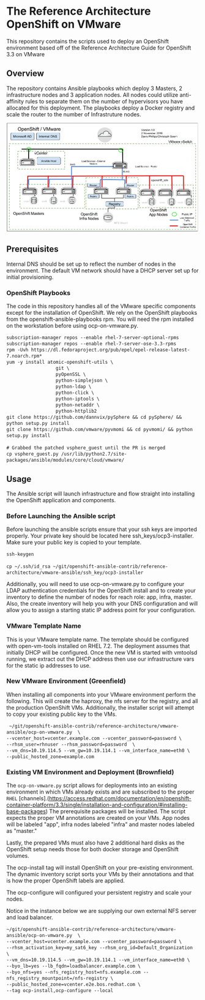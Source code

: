 # The Reference Architecture OpenShift on VMware
This repository contains the scripts used to deploy an OpenShift environment based off of the Reference Architecture Guide for OpenShift 3.3 on VMware

## Overview
The repository contains Ansible playbooks which deploy 3 Masters, 2 infrastructure nodes and 3 application nodes. All nodes could utilize anti-affinity rules to separate them on the number of hypervisors you have allocated for this deployment. The playbooks deploy a Docker registry and scale the router to the number of Infrastruture nodes.

![Architecture](images/OCP-on-VMware-Architecture.jpg)

## Prerequisites
Internal DNS should be set up to reflect the number of nodes in the environment. The default VM network should have a DHCP server set up for initial provisioning.

### OpenShift Playbooks
The code in this repository handles all of the VMware specific components except for the installation of OpenShift. We rely on the OpenShift playbooks from the openshift-ansible-playbooks rpm. You will need the rpm installed on the workstation before using ocp-on-vmware.py.

```
subscription-manager repos --enable rhel-7-server-optional-rpms
subscription-manager repos --enable rhel-7-server-ose-3.3-rpms
rpm -Uvh https://dl.fedoraproject.org/pub/epel/epel-release-latest-7.noarch.rpm*
yum -y install atomic-openshift-utils \
                  git \
                  pyOpenSSL \
                  python-simplejson \
                  python-ldap \
                  python-click \
                  python-iptools \
                  python-netaddr \
                  python-httplib2
git clone https://github.com/dannvix/pySphere && cd pySphere/ && python setup.py install
git clone https://github.com/vmware/pyvmomi && cd pyvmomi/ && python setup.py install

# Grabbed the patched vsphere_guest until the PR is merged
cp vsphere_guest.py /usr/lib/python2.7/site-packages/ansible/modules/core/cloud/vmware/

```

## Usage
The Ansible script will launch infrastructure and flow straight into installing the OpenShift application and components.

### Before Launching the Ansible script
Before launching the ansible scripts ensure that your ssh keys are imported properly. Your private key should be located here ssh_keys/ocp3-installer. Make sure your public key is copied to your template.
```
ssh-keygen

cp ~/.ssh/id_rsa ~/git/openshift-ansible-contrib/reference-architecture/vmware-ansible/ssh_key/ocp3-installer

```
Additionally, you will need to use ocp-on-vmware.py to configure your LDAP authentication credentials for the OpenShift install and to create your inventory to define the number of nodes for reach role: app, infra, master. Also, the create inventory will help you with your DNS configuration and will allow you to assign a starting static IP address point for your configuration.

### VMware Template Name
This is your VMware template name. The template should be configured with open-vm-tools installed on RHEL 7.2. The deployment assumes that initially DHCP will be configured. Once the new VM is started with vmtoolsd running, we extract out the DHCP address then use our infrastructure vars for the static ip addresses to use.

### New VMware Environment (Greenfield)
When installing all components into your VMware environment perform the following.   This will create the haproxy, the nfs server for the registry, and all the production OpenShift VMs. Additionally, the installer script will attempt to copy your existing public key to the VMs.
```
 ~/git/openshift-ansible-contrib/reference-architecture/vmware-ansible/ocp-on-vmware.py  \
--vcenter_host=vcenter.example.com --vcenter_password=password \
--rhsm_user=rhnuser --rhsm_password=password  \
--vm_dns=10.19.114.5 --vm_gw=10.19.114.1 --vm_interface_name=eth0 \
--public_hosted_zone=example.com
```

### Existing VM Environment and Deployment (Brownfield)
The `ocp-on-vmware.py` script allows for deployments into an existing environment
in which VMs already exists and are subscribed to the proper `RHEL` [channels].(https://access.redhat.com/documentation/en/openshift-container-platform/3.3/single/installation-and-configuration/#installing-base-packages)
The prerequisite packages will be installed. The script expects the proper VM annotations are
created on your VMs. App nodes will be labeled "app", infra nodes labeled
"infra" and master nodes labeled as "master."

Lastly, the prepared VMs must also have 2 additional hard disks as the OpenShift setup needs those
for both docker storage and OpenShift volumes.


The ocp-install tag will install OpenShift on your pre-existing environment. The dynamic inventory script sorts your
VMs by their annotations and that is how the proper OpenShift labels are applied.

The ocp-configure will configured your persistent registry and scale your nodes.

Notice in the instance below we are supplying our own external NFS server and load balancer.

```
~/git/openshift-ansible-contrib/reference-architecture/vmware-ansible/ocp-on-vmware.py  \
--vcenter_host=vcenter.example.com --vcenter_password=password \
--rhsm_activation_key=my_sat6_key --rhsm_org_id=Default_Organization  \
--vm_dns=10.19.114.5 --vm_gw=10.19.114.1 --vm_interface_name=eth0 \
--byo_lb=yes --lb_fqdn=loadbalancer.example.com \
--byo_nfs=yes --nfs_registry_host=nfs.example.com --nfs_registry_mountpoint=/nfs-registry \
--public_hosted_zone=vcenter.e2e.bos.redhat.com \
--tag ocp-install,ocp-configure --local
```
